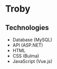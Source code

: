 # Troby

## Technologies
- Database (MySQL)
- API (ASP.NET)
- HTML
- CSS (Bulma)
- JavaScript (Vue.js)

